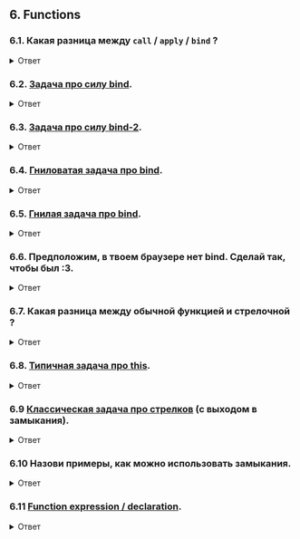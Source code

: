 ## 6. Functions

### 6.1. Какая разница между `call` / `apply` / `bind` ?

<details>
<summary>Ответ</summary>

- Все методы принимают объект, который будет использоваться в качестве `this`;
- Дальше передаются аргументы вызываемой функции;
- В `call` аргументы передаются _через запятую_;
- В `apply` аргументы передаются _массивом_;
- **`call` и `apply` сразу вызывают функцию** с переданными контекстом и аргументами, а **`bind` возвращает функцию**, которая вызовется с переданными контекстом и аргументами;

</details>

### 6.2. [Задача про силу bind](./bind-context.md).

<details>
<summary>Ответ</summary>

```bash
"Hello! Meow name is 私の涙の果てしない海"
```

Привязанный однажды контекст нельзя изменить.

</details>

### 6.3. [Задача про силу bind-2](./bind-call.md).

<details>
<summary>Ответ</summary>

```bash
"Hello! Meow name is 私の涙の果てしない海"
```

Привязанный однажды контекст нельзя изменить.

</details>

### 6.4. [Гниловатая задача про bind](./bind-multiple-times.md).

<details>
<summary>Ответ</summary>

```bash
8
```

Мы не можем изменить уже привязанный контекст, но можем добавлять аргументы каждым вызовом `bind`.

</details>

### 6.5. [Гнилая задача про bind](./bind-arrow.md).

<details>
<summary>Ответ</summary>

```bash
"Hello! Meow name is undefined"
```

1. У стрелочных функций нет своего `this`;
2. Если внутри стрелочной функции используется `this` - это внешний `this`;
3. В этой задаче мы объявляем функцию на _верхнем уровне файла_ -> `this === window` (если запускаем этот код в браузере) или `this === global` (если запускаем этот код в Node.js);
4. `this` навсегда останется таким;
5. При вызове этой `greet` всегда будет возвращаться это `Hello! Meow name is ${window.catName}` (или `Hello! Meow name is ${global.catName}`, если запускаем этот код в Node.js);
6. Свойства catName нет в `window` -> `window.catName === undefined ` -> `"Hello! Meow name is undefined"`;

</details>

### 6.6. Предположим, в твоем браузере нет bind. Сделай так, чтобы был :3.

<details>
<summary>Ответ</summary>

Нужно написать полифилл `bind`.

```js
if (!Function.prototype.bind) {
  Function.prototype.bind = function (context, ...outerArgs) {
    const fn = this;
    return function (...args) {
      return fn.apply(context, [...outerArgs, ...args]);
    };
  };
}
```

[Разница между `element.innerHTML` и `element.outerHTML`](https://itchief.ru/javascript/textcontent#id-2)

</details>

### 6.7. Какая разница между обычной функцией и стрелочной ?

<details>
<summary>Ответ</summary>

[Разница между стрелочной и обычной функцией](https://medium.com/better-programming/difference-between-regular-functions-and-arrow-functions-f65639aba256#:~:text=Unlike%20regular%20functions%2C%20arrow%20functions,closest%20non%2Darrow%20parent%20function.)

</details>

### 6.8. [Типичная задача про this](./this-is-this.md).

<details>
<summary>Ответ</summary>

1.

```bash
"hello obj3"
"hello obj3"
```

- Стрелочная функция не имеет своего `this` и захватывает внешний `this`;
- Внешний `this` в этом случае - `obj3`;

2.

```bash
"hello undefined"
"hello undefined"
```

- Мы вызываем обычную функцию без контекста объекта;
- Тогда её `this` - глобальный объект - `window` или `global`, в которых точно нет свойства `objName`;

3.

```bash
"hello undefined"
"hello undefined"
```

```bash
"hello undefined"
"hello undefined"
```

- Внешним `this` стрелочной функции станет глобальный объект, в котором точно нет свойства `objName`;
- Контекстом обычной функции останется глобальный объект, в котором точно нет свойства `objName`;

</details>

### 6.9 [Классическая задача про стрелков](../shooters.md) (с выходом в замыкания).

<details>
<summary>Ответ</summary>

```js
// Обернем push функцией
// Теперь каждое число сохраняется в замыкании!
var shooters = [];
for (var i = 0; i < 10; i++) {
  ((index) => {
    shooters.push(() => {
      console.log(index);
    });
  })(i);
}

shooters.forEach((shooter) => shooter());
```

[Почему так](https://learn.javascript.ru/task/make-army)

</details>

### 6.10 Назови примеры, как можно использовать замыкания.

<details>
<summary>Ответ</summary>

[Например, private-свойства](https://stackoverflow.com/a/2728341)

</details>

### 6.11 [Function expression / declaration](./function-expression-declaration.md).

<details>
<summary>Ответ</summary>

Первая - expression.

Вторая - declaration.

Функции, созданные через Function declaration **всплывают**.

</details>
